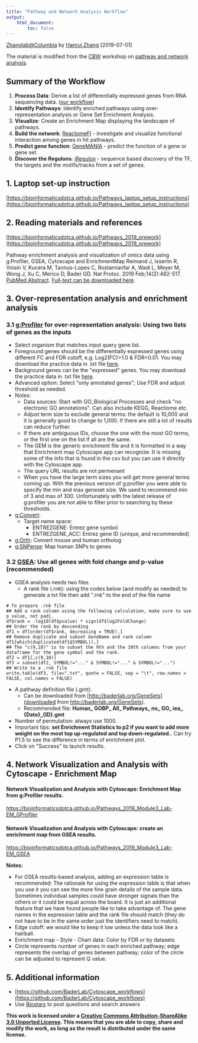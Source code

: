 ```yaml
---
title: "Pathway and Network Analysis Workflow"
output:
    html_document:
        toc: false
---
```


[Zhanglab@Columbia](https://hanruizhang.github.io/zhanglab/) by [Hanrui Zhang](https://github.com/hanruizhang) [2019-07-01]

The material is modified from the [CBW](https://www.bioinformatics.ca/) workshop on [pathway and network analysis](https://bioinformaticsdotca.github.io/Pathways_2019).   

## Summary of the Workflow
1. **Process Data**: Derive a list of differentially expressed genes from RNA sequencing data. ([our workflow](https://hanruizhang.github.io/RNAseq-analysis-workflow/))
2. **Identify Pathways**: Identify enriched pathways using over-representation analysis or Gene Set Enrichment Analysis.
3. **Visualize**: Create an Enrichment Map displaying the landscape of pathways.
4. **Build the network**: [ReactomeFI](https://reactome.org/tools/reactome-fiviz#Download_and_Launch_ReactomeFIViz) - investigate and visualize functional interaction among genes in hit pathways.
5. **Predict gene function**: [GeneMANIA](https://genemania.org/) - predict the function of a gene or gene set.
6. **Discover the Regulons**: [iRegulon](http://iregulon.aertslab.org/) - sequence based discovery of the TF, the targets and the motifs/tracks from a set of genes.


## 1. Laptop set-up instruction
[https://bioinformaticsdotca.github.io/Pathways_laptop_setup_instructions](https://bioinformaticsdotca.github.io/Pathways_laptop_setup_instructions)

## 2. Reading materials and references
[https://bioinformaticsdotca.github.io/Pathways_2019_prework](https://bioinformaticsdotca.github.io/Pathways_2019_prework)

Pathway enrichment analysis and visualization of omics data using g:Profiler, GSEA, Cytoscape and EnrichmentMap
Reimand J, Isserlin R, Voisin V, Kucera M, Tannus-Lopes C, Rostamianfar A, Wadi L, Meyer M, Wong J, Xu C, Merico D, Bader GD. Nat Protoc. 2019 Feb;14(2):482-517. [PubMed Abstract](https://www.ncbi.nlm.nih.gov/pubmed/30664679). [Full-text can be downloaded here](http://baderlab.org/Publications#EM_2019).

## 3. Over-representation analysis and enrichment analysis
### 3.1 [g:Profiler](https://biit.cs.ut.ee/gprofiler/gost) for over-representation analysis: Using two lists of genes as the inputs

* Select organism that matches input query gene list.
* Foreground genes should be the differentially expressed genes using different FC and FDR cutoff, e.g. Log2(FC)>1.0 & FDR<0.01. You may download the practice data in .txt file [here](/data/M0-HMDM_M1-HMDM_Increase_FDR0.01_FC2.0.txt).
* Background genes can be the "expressed" genes. You may download the practice data in .txt file [here](/data/M0-HMDM_Background.txt).
* Advanced option: Select "only annotated genes"; Use FDR and adjust threshold as needed.
* Notes:
	* Data sources: Start with GO_Biological Processes and check "no electronic GO annotations". Can also include KEGG, Reactiome etc. 
	* Adjust term size to exclude general terms: the default is 10,000 and it is generally good to change to 1,000. If there are still a lot of results can reduce further. 
	* If there are ambiguous IDs, choose the one with the most GO terms, or the first one on the list if all are the same.  
	* The GEM is the generic enrichment file and it is formatted in a way that Enrichment map Cytoscape app can recognize.  It is missing some of the info that is found in the csv but you can use it directly with the Cytoscape app.   
	* The query URL results are not permenant   
	* When you have the large term sizes you will get more general terms coming up. With the previous version of g:profiler you were able to specify the min and max geneset size.  We used to recommend min of 3 and max of 300.  Unfortunately with the latest release of g:profiler you are not able to filter prior to searching by these thresholds.      
* [g:Convert](https://biit.cs.ut.ee/gprofiler/convert): 
	* Target name space: 
		* ENTREZGENE: Entrez gene symbol
		* ENTREZGENE_ACC: Entrez gene ID (unique, and recommended)
* [g:Orth](https://biit.cs.ut.ee/gprofiler/orth): Convert mouse and human ortholog
* [g:SNPense](https://biit.cs.ut.ee/gprofiler/snpense): Map human SNPs to genes

### 3.2 [GSEA](http://software.broadinstitute.org/gsea/index.jsp): Use all genes with fold change and p-value (recommended)
* GSEA analysis needs two files
	* A rank file (.rnk): using the codes below (and modify as needed) to generate a txt file then add ".rnk" to the end of the file name

```
# To prepare .rnk file
## Add a rank column using the following calculation, make sure to use p value, not padj.   
df$rank = -log10(df$pvalue) * sign(df$log2FoldChange)
## Order the rank by descending
df1 = df[order(df$rank, decreasing = TRUE),]
## Remove duplicate and subset GeneName and rank column
df1[which(duplicated(df1$SYMBOL)),]
## The "c(9,10)" is to subset the 9th and the 10th columns from your dataframe for the gene symbol and the rank.
df2 = df1[,c(9,10)] 
df3 = subset(df2, SYMBOL!="..." & SYMBOL!="..." & SYMBOL!="...")
## Write to a .rnk file
write.table(df3, file=".txt", quote = FALSE, sep = "\t", row.names = FALSE, col.names = FALSE)

```

       
* A pathway definition file (.gmt): 
	* Can be downloaded from [http://baderlab.org/GeneSets](downloaded from http://baderlab.org/GeneSets).
	* Recommended file: **Human_ GOBP_ All_ Pathways_ no_ GO_ iea_ {Date}_{ID}.gmt**
* Number of permutation: always use 1000.
* Important tips: **set Enrichment Statistics to p2 if you want to add more weight on the most top up-regulated and top down-regulated.**. Can try P1.5 to see the difference in terms of enrichment plot.
* Click on "Success" to launch results.  

## 4. Network Visualization and Analysis with Cytoscape - Enrichment Map
#### Network Visualization and Analysis with Cytoscape: Enrichment Map from g:Profiler results.
https://bioinformaticsdotca.github.io/Pathways_2019_Module3_Lab-EM_GProfiler    

#### Network Visualization and Analysis with Cytoscape: create an enrichment map from GSEA results.
https://bioinformaticsdotca.github.io/Pathways_2019_Module3_Lab-EM_GSEA    

**Notes:**
* For GSEA results-based analysis, adding an expression table is recommended: The rationale for using the expression table is that when you use it you can see the more fine grain details of the sample data. Sometimes individual samples could have stronger signals than the others or it could be equal across the board.  It is just an additional feature that we have found people like to take advantage of. The gene names in the expression table and the rank file should match (they do not have to be in the same order just the identifiers need to match).
* Edge cutoff: we would like to keep it low unless the data look like a hairball.
* Enrichment map - Style - Chart data: Color by FDR or by datasets
* Circle represents number of genes in each enriched pathway; edge represents the overlap of genes between pathway; color of the circle can be adjusted to represent Q value.


## 5. Additional information
* [https://github.com/BaderLab/Cytoscape_workflows](https://github.com/BaderLab/Cytoscape_workflows)
* Use [Biostars](https://www.biostars.org/) to post questions and search answers 



		

**This work is licensed under a [Creative Commons Attribution-ShareAlike 3.0 Unported License](https://creativecommons.org/licenses/by-sa/3.0/deed.en_US). This means that you are able to copy, share and modify the work, as long as the result is distributed under the same license.**

